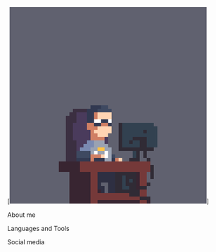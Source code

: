 [![Header](https://github.com/beksVSCODE/beksVSCODE/blob/main/assets/coding1.gif)]

About me 

Languages and Tools 

Social media